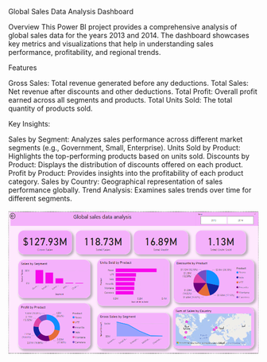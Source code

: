 Global Sales Data Analysis Dashboard

Overview
This Power BI project provides a comprehensive analysis of global sales data for the years 2013 and 2014. The dashboard showcases key metrics and visualizations that help in understanding sales performance, profitability, and regional trends.

Features

Gross Sales: Total revenue generated before any deductions.
Total Sales: Net revenue after discounts and other deductions.
Total Profit: Overall profit earned across all segments and products.
Total Units Sold: The total quantity of products sold.

Key Insights:

Sales by Segment:
Analyzes sales performance across different market segments (e.g., Government, Small, Enterprise).
Units Sold by Product:
Highlights the top-performing products based on units sold.
Discounts by Product:
Displays the distribution of discounts offered on each product.
Profit by Product:
Provides insights into the profitability of each product category.
Sales by Country:
Geographical representation of sales performance globally.
Trend Analysis:
Examines sales trends over time for different segments.

![Dashboard Preview](image.png)
